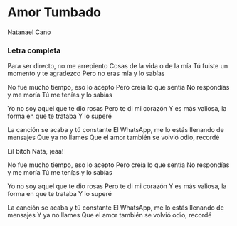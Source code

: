 # Amor Tumbado

Natanael Cano

### Letra completa

Para ser directo, no me arrepiento
Cosas de la vida o de la mía
Tú fuiste un momento y te agradezco
Pero no eras mía y lo sabías

No fue mucho tiempo, eso lo acepto
Pero creía lo que sentía
No respondías y me moría
Tú me tenías y lo sabías

Yo no soy aquel que te dio rosas
Pero te di mi corazón
Y es más valiosa, la forma en que te trataba
Y lo superé

La canción se acaba y tú constante
El WhatsApp, me lo estás llenando de mensajes
Que ya no llames
Que el amor también se volvió odio, recordé

Lil bitch
Nata, ¡eaa!

No fue mucho tiempo, eso lo acepto
Pero creía lo que sentía
No respondías y me moría
Tú me tenías y lo sabías

Yo no soy aquel que te dio rosas
Pero te di mi corazón
Y es más valiosa, la forma en que te trataba
Y lo superé

La canción se acaba y tú constante
El WhatsApp, me lo estás llenando de mensajes
Y ya no llames
Que el amor también se volvió odio, recordé
